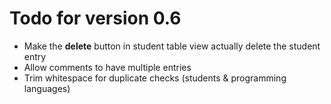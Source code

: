 # Todo for version 0.6

- Make the **delete** button in student table view actually delete the student entry
- Allow comments to have multiple entries
- Trim whitespace for duplicate checks (students & programming languages)
